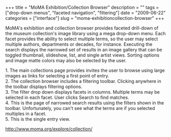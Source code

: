 +++
title = "MoMA Exhibition/Collection Browser"
description = ""
tags = ["drop-down menus", "faceted navigation", "filtering"]
date = "2009-06-22"
categories = ["interface"]
slug = "moma-exhibitioncollection-browser"
+++


<p>MoMA's exhibition and collection browser provides faceted drill-down of the museum collection's image library using a mega drop-down menu. Each facet provides the ability to select multiple terms, so the user may select multiple authors, departments or decades, for instance. Executing the search displays the narrowed set of results in an image gallery that can be toggled thumbnail, slideshow, list, and single artist views. Sorting options and image matte colors may also be selected by the user.</p>
<div id="screens-full" class="clear"><div class="caption">1. The main collections page provides invites the user to browse using large images as links for selecting a first point of entry.</div><div class="fullimg clear"><a href="//konigi.com/media/interface/moma-filtering-1.png" class="group" rel="group" title="1. The main collections page provides invites the user to browse using large images as links for sel..."><img src="//konigi.com/media/interface/moma-filtering-1.png" alt="" class="img-responsive"></a></div></div><div id="screens-full" class="clear"><div class="caption">2. The collection browser includes a filtering toolbar. Clicking anywhere in the toolbar displays filtering options.</div><div class="fullimg clear"><a href="//konigi.com/media/interface/moma-filtering-2.png" class="group" rel="group" title="2. The collection browser includes a filtering toolbar. Clicking anywhere in the toolbar displays fi..."><img src="//konigi.com/media/interface/moma-filtering-2.png" alt="" class="img-responsive"></a></div></div><div id="screens-full" class="clear"><div class="caption">3. The filter drop down displays facets in columns. Multiple terms may be selected in each facet. User clicks Search to find matches.</div><div class="fullimg clear"><a href="//konigi.com/media/interface/moma-filtering-3.png" class="group" rel="group" title="3. The filter drop down displays facets in columns. Multiple terms may be selected in each facet. Us..."><img src="//konigi.com/media/interface/moma-filtering-3.png" alt="" class="img-responsive"></a></div></div><div id="screens-full" class="clear"><div class="caption">4. This is the page of narrowed search results using the filters shown in the toolbar. Unfortunately, you can't see what the terms are if you selected multiples in a facet.</div><div class="fullimg clear"><a href="//konigi.com/media/interface/moma-filtering-4.png" class="group" rel="group" title="4. This is the page of narrowed search results using the filters shown in the toolbar. Unfortunately..."><img src="//konigi.com/media/interface/moma-filtering-4.png" alt="" class="img-responsive"></a></div></div><div id="screens-full" class="clear"><div class="caption">5. This is the single entry view.</div><div class="fullimg clear"><a href="//konigi.com/media/interface/moma-filtering-5.png" class="group" rel="group" title="5. This is the single entry view."><img src="//konigi.com/media/interface/moma-filtering-5.png" alt="" class="img-responsive"></a></div></div>        
<p><a href="http://www.moma.org/explore/collection/">http://www.moma.org/explore/collection/</a></p>

